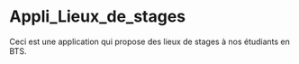 # Appli_Lieux_de_stages
Ceci est une application qui propose des lieux de stages à nos étudiants en BTS.
